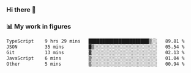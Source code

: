 ### Hi there 👋

### 📊 My work in figures

<!--START_SECTION:waka-->

```txt
TypeScript    9 hrs 29 mins   ██████████████████████▒░░   89.81 %
JSON          35 mins         █▒░░░░░░░░░░░░░░░░░░░░░░░   05.54 %
Git           13 mins         ▓░░░░░░░░░░░░░░░░░░░░░░░░   02.13 %
JavaScript    6 mins          ▒░░░░░░░░░░░░░░░░░░░░░░░░   01.04 %
Other         5 mins          ▒░░░░░░░░░░░░░░░░░░░░░░░░   00.94 %
```

<!--END_SECTION:waka-->
